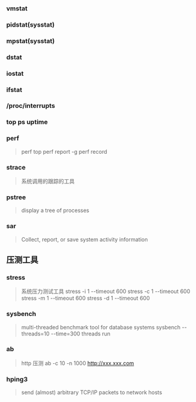 ### vmstat

### pidstat(sysstat)
### mpstat(sysstat)

### dstat

### iostat

### ifstat

### /proc/interrupts

### top ps uptime

### perf
> perf top 
> perf report -g
> perf record

### strace
> 系统调用的跟踪的工具

### pstree
> display a tree of processes

### sar
> Collect, report, or save system activity information

## 压测工具
### stress
> 系统压力测试工具
> stress -i 1 --timeout 600
> stress -c 1 --timeout 600
> stress -m 1 --timeout 600
> stress -d 1 --timeout 600

### sysbench
> multi-threaded benchmark tool for database systems
> sysbench --threads=10 --time=300 threads run

### ab
> http 压测
> ab -c 10 -n 1000 http://xxx.xxx.com

### hping3
> send (almost) arbitrary TCP/IP packets to network hosts
